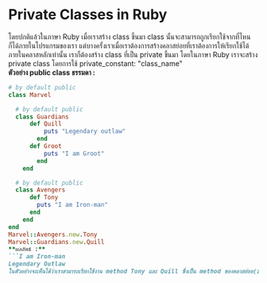 # Private Classes in Ruby
โดยปกติแล้วในภาษา Ruby เมื่อเราสร้าง class ขึ้นมา class นั้นจะสามารถถูกเรียกใช้จากที่ไหนก็ได้ภายในโปรแกรมของเรา แต่บางครั้งเราเมื่อเราต้องการสร้างคลาสย่อยที่เราต้องการให้เรียกใช้ได้ภายในคลาสหลักเท่านั้น เราก็ต้องสร้าง class ที่เป็น private ขึ้นมา โดยในภาษา Ruby เราจะสร้าง private class โดยการใช้ private_constant: "class_name"   
**ตัวอย่าง public class ธรรมดา :**  
```ruby
# by default public
class Marvel

  # by default public
  class Guardians
      def Quill
          puts "Legendary outlaw"
        end
      def Groot
          puts "I am Groot"
        end
    end

  # by default public
  class Avengers
      def Tony
        puts "I am Iron-man"
      end
    end
end
Marvel::Avengers.new.Tony
Marvel::Guardians.new.Quill
**ผลลัพธ์ :**
```I am Iron-man
Legendary Outlaw
ในตัวอย่างจะเห็นได้ว่าเราสามารถเรียกใช้งาน method Tony และ Quill ซึ่งเป็น method ของคลาสย่อย(inner class) ภายนอกคลาสหลักได้ เนื่องจาก Guardians และ Avengers ประกาศเป็น public class ตาม default ของ Ruby
